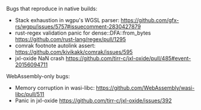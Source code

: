 Bugs that reproduce in native builds:
- Stack exhaustion in wgpu's WGSL parser: https://github.com/gfx-rs/wgpu/issues/5757#issuecomment-2830427879
- rust-regex validation panic for dense::DFA::from\_bytes https://github.com/rust-lang/regex/pull/1295
- comrak footnote autolink assert: https://github.com/kivikakk/comrak/issues/595
- jxl-oxide NaN crash https://github.com/tirr-c/jxl-oxide/pull/485#event-20156094711

WebAssembly-only bugs:
- Memory corruption in wasi-libc: https://github.com/WebAssembly/wasi-libc/pull/511
- Panic in jxl-oxide https://github.com/tirr-c/jxl-oxide/issues/392
